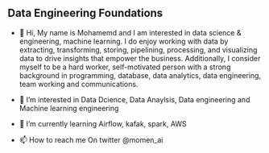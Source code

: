 ## Data Engineering Foundations
- 👋 Hi, My name is Mohamemd and I am interested in data science & engineering, machine learning. I do enjoy working with data by extracting, transforming, storing, pipelining, processing, and visualizing data to drive insights that empower the business. Additionally, I consider myself to be a hard worker, self-motivated person with a strong background in programming, database, data analytics, data engineering, team working and communications. 

- 👀 I’m interested in Data Dcience, Data Anaylsis, Data engineering and Machine learning engineering
- 🌱 I’m currently learning Airflow, kafak, spark, AWS
- 📫 How to reach me On twitter @momen_ai 

<!---
momenai/momenai is a ✨ special ✨ repository because its `README.md` (this file) appears on your GitHub profile.
You can click the Preview link to take a look at your changes.
--->
